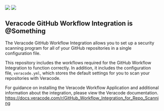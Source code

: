 <img src="imgs/vclogo-light-mode.png#gh-light-mode-only">
<img src="imgs/vclogo-dark-mode.png#gh-dark-mode-only">

## Veracode GitHub Workflow Integration is @Something

The Veracode GitHub Workflow Integration allows you to set up a security scanning program for all of your GitHub repositories in a single configuration file.

This repository includes the workflows required for the GitHub Workflow Integration to function correctly. In addition, it includes the configuration file, `veracode.yml`, which stores the default settings for you to scan your repositories with Veracode.

For guidance on installing the Veracode Workflow Application and additional information about the integration, please view the Veracode documentation.
https://docs.veracode.com/r/GitHub_Workflow_Integration_for_Repo_Scanning

